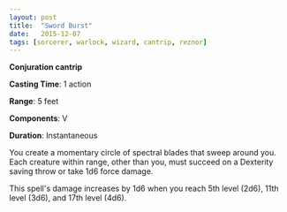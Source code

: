 ```yaml
---
layout: post
title:  "Sword Burst"
date:   2015-12-07
tags: [sorcerer, warlock, wizard, cantrip, reznor]
---
```


**Conjuration cantrip**

**Casting Time**: 1 action

**Range**: 5 feet

**Components**: V

**Duration**: Instantaneous

You create a momentary circle of spectral blades that sweep around you. Each creature within range, other than you, must succeed on a Dexterity saving throw or take 1d6 force damage.

This spell's damage increases by 1d6 when you reach 5th level (2d6), 11th level (3d6), and 17th level (4d6).
